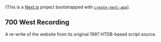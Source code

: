 (This is a [Next.js](https://nextjs.org/) project bootstrapped with [`create-next-app`](https://github.com/vercel/next.js/tree/canary/packages/create-next-app)).

## 700 West Recording

A re-write of the website from its original 1997 HTDB-based script source.

